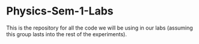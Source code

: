 # Physics-Sem-1-Labs
This is the repository for all the code we will be using in our labs (assuming this group lasts into the rest of the experiments).
